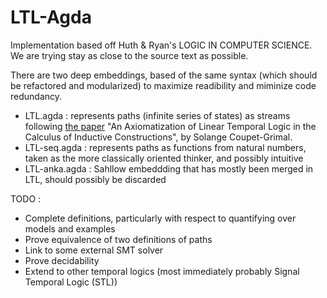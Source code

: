 # LTL-Agda

Implementation based off Huth &amp; Ryan's LOGIC IN COMPUTER SCIENCE. We are trying stay as close to the source text as possible. 

There are two deep embeddings, based of the same syntax (which should be refactored and modularized) to maximize readibility and miminize code redundancy.

* LTL.agda : represents paths (infinite series of states) as streams following [the paper](https://ieeexplore.ieee.org/document/8133459)  "An Axiomatization of Linear Temporal Logic in the Calculus of Inductive Constructions", by Solange Coupet-Grimal.
* LTL-seq.agda : represents paths as functions from natural numbers, taken as the more classically oriented thinker, and possibly intuitive 
* LTL-anka.agda : Sahllow embeddding that has mostly been merged in LTL, should possibly be discarded 

TODO : 

* Complete definitions, particularly with respect to quantifying over models and examples
* Prove equivalence of two definitions of paths
* Link to some external SMT solver
* Prove decidability
* Extend to other temporal logics (most immediately probably Signal Temporal Logic (STL))
